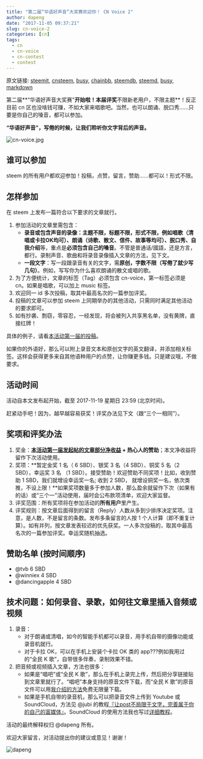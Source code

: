 ```yaml
---
title: "第二届“华语好声音”大奖赛欢迎你！ CN Voice 2"
author: dapeng
date: "2017-11-05 09:37:21"
slug: cn-voice-2
categories: [cn]
tags: 
  - cn
  - cn-voice
  - cn-contest
  - contest
---
```


原文链接: [steemit](https://steemit.com/cn/@dapeng/cn-voice-2), [cnsteem](https://cnsteem.com/cn/@dapeng/cn-voice-2), [busy](https://busy.org/cn/@dapeng/cn-voice-2), [chainbb](https://chainbb.com/cn/@dapeng/cn-voice-2), [steemdb](https://steemdb.com/cn/@dapeng/cn-voice-2), [steemd](https://steemd.com/cn/@dapeng/cn-voice-2), [busy](https://busy.org/cn/@dapeng/cn-voice-2), [markdown](https://raw.githubusercontent.com/pzhaonet/steem_mirror/master/content/post/cn-voice-2.md)

第二届**“华语好声音大奖赛"**开始啦！本届评奖**不限新老用户，不限主题**！反正目前 cn 区也没啥钱可赚，不如大家来唱歌吧。当然，也可以朗诵、脱口秀……只要是你自己的嗓音，都可以参加。

**“华语好声音”，写倦的时候，让我们聆听你文字背后的声音。**

![cn-voice.jpg](https://steemitimages.com/DQmZWJqGdRqMnXDeXFRHbUzbPsEon1hq7fU9dtGzAadvUUv/cn-voice.jpg)

## 谁可以参加

steem 的所有用户都欢迎参加！投稿，点赞，留言，赞助……都可以！形式不限。

## 怎样参加

在 steem 上发布一篇符合以下要求的文章就行。

1. 参加活动的文章里需包含：
   - **录音或包含声音的录像：主题不限，标题不限，形式不限，例如唱歌（清唱或卡拉OK均可）、朗诵（诗歌、散文、信件、故事等均可）、脱口秀、自我介绍**等，重点是**必须包含自己的嗓音**。不管是普通话/國語，还是方言，都行。录制声音、歌曲和将录音录像插入文章的方法，见下文。
   - **一段文字**：写一段跟录音有关的文字，需**原创，字数不限（写倦了就少写几句）**。例如，写写你为什么喜欢朗诵的散文或唱的歌。
2. 为了方便统计，文章的标签（Tag）必须包含 cn-voice，第一标签必须是 cn。如果是唱歌，可以加上 music 标签。
3. 欢迎同一 id 多次投稿，取其中最高名次的一篇参加评奖。
4. 投稿的文章可以参加 steem 上同期举办的其他活动，只需同时满足其他活动的要求即可。
5. 如有抄袭、剽窃，零容忍，一经发现，将会被列入共享黑名单，没有黄牌，直接红牌！

具体的例子，请看[本活动第一届的投稿](https://cnsteem.com/cn/@dapeng/1-or-award-ceremony-for-the-welcome-prize-new-steemians)。

如果你的外语好，那么可以附上录音文本和原创文字的英文翻译，并添加相关标签。这样会获得更多来自其他语种用户的点赞，让你赚更多钱。只是建议哦，不做要求。

## 活动时间

活动自本文发布起开始，截至 2017-11-19 星期日 23:59 (北京时间)。

赶紧动手吧！因为，越早越容易获奖！评奖办法见下文（跟“三个一相同”）。

## 奖项和评奖办法

1. 奖金：**[本活动第一届发起帖的文章部分净收益](https://cnsteem.com/cn/@dapeng/cn-voice-start) + 热心人的赞助**；本文净收益将留作下次活动使用。
2. 奖项：**暂定金奖 1 名（ 6 SBD）、银奖 3 名（4 SBD）、铜奖 5 名（2 SBD），幸运奖 3 名 （1 SBD）。接受赞助！欢迎赞助不同奖项！比如，收到赞助 1 SBD，我们就增设幸运奖一名; 收到 2 SBD， 就增设铜奖一名，依次类推，不设上限！**如果奖项数量多于参加人数，那么盈余就留作下次（如果有的话）或“三个一”活动使用，届时会公布款项清单，欢迎大家监督。
3. 评奖范围：所有奖项将在参加活动的**所有用户**里产生。
4. 评奖规则：按文章后面得到的留言（Reply）人数从多到少排序决定奖项。注意，是人数，不是留言的条数。发布多条留言的人按 1 个人计算（即不重复计算）。如有并列，按文章发表较迟的优先获奖。一人多次投稿的，取其中最高名次的一篇参加评奖。幸运奖随机抽选。

## 赞助名单 (按时间顺序)

- @tvb 6 SBD
- @winniex 4 SBD
- @dancingapple 4 SBD

## 技术问题：如何录音、录歌，如何往文章里插入音频或视频

1. 录音：
   - 对于朗诵或清唱，如今的智能手机都可以录音，用手机自带的摄像功能或录音机就行。
   - 对于卡拉 OK，可以在手机上安装个卡拉 OK 类的 app???例如我用过的“全民 K 歌”，自带很多伴奏，录制效果不错。
2. 把音频或视频插入文章，方法也很多：
   - 如果是“唱吧”或“全民 K 歌”，那么在手机上录完上传，然后把分享链接贴到文章里就行了。“唱吧”本身支持的原音文件下载，而“全民 K 歌”的原音文件可以用[我介绍的方法](https://cnsteem.com/cn/@dapeng/ok)免费无限量下载。
   - 如果是手机自带的录音机，那么可以把录音文件上传到 Youtube 或 SoundCloud，方法见 @jubi 的教程[『让post不局限于文字，完善属于你的自己的富媒体』](https://steemit.com/cn/@jubi/post)。SoundCloud 的使用方法我也写过[详细教程](https://steemit.com/cn/@dapeng/tips-how-to-embed-music-or-sound-into-a-steem-post)。

活动的最终解释权归 @dapeng 所有。

欢迎大家留言，对活动提出你的建议或意见！谢谢！

![dapeng](https://steemitimages.com/DQmeYUwQ7Juorgd79o6D5E34BnUYxwfmLxYH4cApgPRhRf6/end2.jpg)

